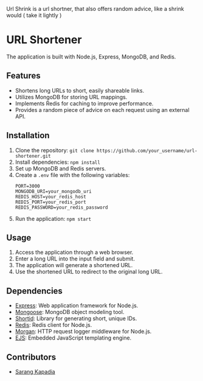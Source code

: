 Url Shrink is a url shortner, that also offers random advice, like a shrink would ( take it lightly )

# URL Shortener

The application is built with Node.js, Express, MongoDB, and Redis.

## Features

- Shortens long URLs to short, easily shareable links.
- Utilizes MongoDB for storing URL mappings.
- Implements Redis for caching to improve performance.
- Provides a random piece of advice on each request using an external API.

## Installation

1. Clone the repository: `git clone https://github.com/your_username/url-shortener.git`
2. Install dependencies: `npm install`
3. Set up MongoDB and Redis servers.
4. Create a `.env` file with the following variables:
    ```
    PORT=3000
    MONGODB_URI=your_mongodb_uri
    REDIS_HOST=your_redis_host
    REDIS_PORT=your_redis_port
    REDIS_PASSWORD=your_redis_password
    ```
5. Run the application: `npm start`

## Usage

1. Access the application through a web browser.
2. Enter a long URL into the input field and submit.
3. The application will generate a shortened URL.
4. Use the shortened URL to redirect to the original long URL.

## Dependencies

- [Express](https://www.npmjs.com/package/express): Web application framework for Node.js.
- [Mongoose](https://www.npmjs.com/package/mongoose): MongoDB object modeling tool.
- [Shortid](https://www.npmjs.com/package/shortid): Library for generating short, unique IDs.
- [Redis](https://www.npmjs.com/package/redis): Redis client for Node.js.
- [Morgan](https://www.npmjs.com/package/morgan): HTTP request logger middleware for Node.js.
- [EJS](https://www.npmjs.com/package/ejs): Embedded JavaScript templating engine.

## Contributors

- [Sarang Kapadia](https://github.com/sarangkapadia)

